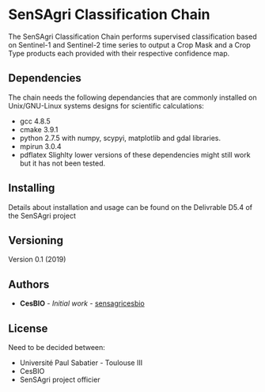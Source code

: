 # SenSAgri Classification Chain
The SenSAgri Classification Chain performs supervised classification based on Sentinel-1 and Sentinel-2 time series
to output a Crop Mask and a Crop Type products each provided with their respective confidence map.

## Dependencies
The chain needs the following dependancies that are commonly installed on Unix/GNU-Linux systems designs for scientific calculations:
- gcc 4.8.5
- cmake 3.9.1
- python 2.7.5 with numpy, scypyi, matplotlib and gdal libraries.
- mpirun 3.0.4
- pdflatex
Slighlty lower versions of these dependencies might still work but it has not been tested.

## Installing
Details about installation and usage can be found on the Delivrable D5.4 of the SenSAgri project

## Versioning
Version 0.1 (2019)

## Authors
* **CesBIO** - *Initial work* - [sensagricesbio](https://github.com/sensagricesbio)

## License
Need to be decided between:
- Université Paul Sabatier - Toulouse III
- CesBIO
- SenSAgri project officier
